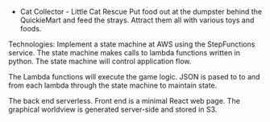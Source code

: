 * Cat Collector - Little Cat Rescue
Put food out at the dumpster behind the QuickieMart and feed the strays.
Attract them all with various toys and foods.

Technologies:
Implement a state machine at AWS using the StepFunctions service.
The state machine makes calls to lambda functions written in python. 
The state machine will control application flow.

The Lambda functions will execute the game logic.
JSON is pased to to and from each lambda through the state machine to maintain state.

The back end serverless.
Front end is a minimal React web page.
The graphical worldview is generated server-side and stored in S3.

